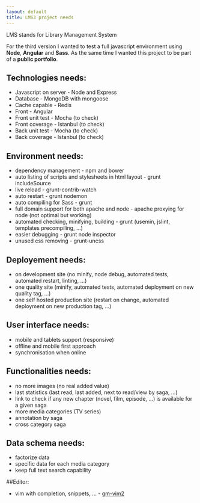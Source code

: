 ```yaml
---
layout: default
title: LMS3 project needs
---
```


LMS stands for Library Management System

For the third version I wanted to test a full javascript environment using **Node**, **Angular** and **Sass**. As the same time I wanted this project to be part of a **public portfolio**.

## Technologies needs:
* Javascript on server - Node and Express
* Database - MongoDB with mongoose
* Cache capable - Redis
* Front - Angular
* Front unit test - Mocha (to check)
* Front coverage - Istanbul (to check)
* Back unit test - Mocha (to check)
* Back coverage - Istanbul (to check)

## Environment needs:
* dependency management - npm and bower
* auto listing of scripts and stylesheets in html layout - grunt includeSource
* live reload - grunt-contrib-watch
* auto restart - grunt nodemon
* auto compiling for Sass - grunt
* full domain support for both apache and node - apache proxying for node (not optimal but working)
* automated checking, minifying, building - grunt (usemin, jslint, templates precompiling, ...)
* easier debugging - grunt node inspector
* unused css removing - grunt-uncss

## Deployement needs:
* on development site (no minify, node debug, automated tests, automated restart, linting, ...)
* one quality site (minify, automated tests, automated deployment on new quality tag, ...)
* one self hosted production site (restart on change, automated deployment on new production tag, ...)

## User interface needs:
* mobile and tablets support (responsive)
* offline and mobile first approach
* synchronisation when online

## Functionalities needs:
* no more images (no real added value)
* last statistics (last read, last added, next to read/view by saga, ...)
* link to check if any new chapter (novel, film, episode, ...) is available for a given saga
* more media categories (TV series)
* annotation by saga
* cross category saga

## Data schema needs:
* factorize data
* specific data for each media category
* keep full text search capability

##Editor:
* vim with completion, snippets, ... - [gm-vim2](https://github.com/gmoulin/gm-vim2)

